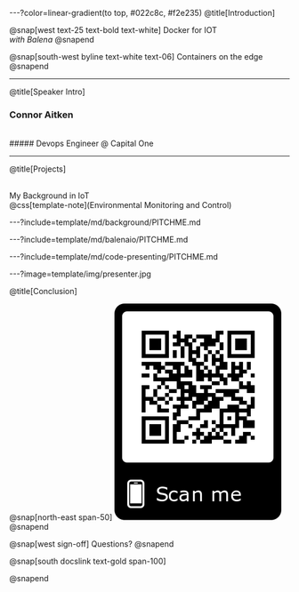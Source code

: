 ---?color=linear-gradient(to top, #022c8c, #f2e235)
@title[Introduction]

<!--
Tip! Get started with this template as follows:
Step 1. Delete the contents of this PITCHME.md file.
Step 2. Start adding your own custom slide content.
Step 3. Copy slide markdown snippets from template/md directory as needed.
-->

@snap[west text-25 text-bold text-white]
Docker for IOT<br>*with Balena*
@snapend

@snap[south-west byline text-white text-06]
Containers on the edge
@snapend

---
@title[Speaker Intro]

### Connor Aitken 
<br> 
##### Devops Engineer @ Capital One

<!-- 
@snap[south span-100 text-purple text-05]
Reuse the *markdown snippet* for any slide in this template within your own @css[text-gold text-bold](PITCHME.md) files.
@snapend 
-->

---
@title[Projects]

<!-- ![TIP](template/img/tip.png) -->
<br>
My Background in IoT
<br>
@css[template-note](Environmental Monitoring and Control)

---?include=template/md/background/PITCHME.md

---?include=template/md/balenaio/PITCHME.md

---?include=template/md/code-presenting/PITCHME.md

---?image=template/img/presenter.jpg

@title[Conclusion]

@snap[north-east span-50]
![QR](template/img/gitpitch-qr-master.jpg)
@snapend

@snap[west sign-off]
Questions?
@snapend




@snap[south docslink text-gold span-100]

<!-- For supporting documentation see the [The Template Docs](https://gitpitch.com/docs/the-template) -->
@snapend
